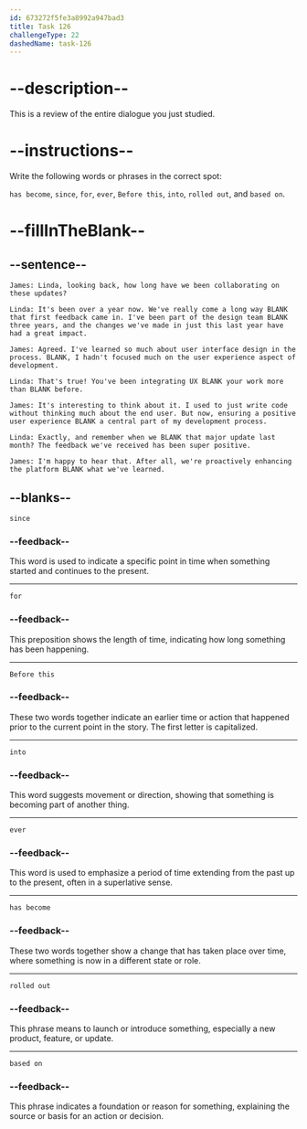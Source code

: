 ```yaml
---
id: 673272f5fe3a8992a947bad3
title: Task 126
challengeType: 22
dashedName: task-126
---
```


<!-- REVIEW -->

# --description--

This is a review of the entire dialogue you just studied.

# --instructions--

Write the following words or phrases in the correct spot:

`has become`, `since`, `for`, `ever`, `Before this`, `into`, `rolled out`, and `based on`.

# --fillInTheBlank--

## --sentence--

`James: Linda, looking back, how long have we been collaborating on these updates?`

`Linda: It's been over a year now. We've really come a long way BLANK that first feedback came in. I've been part of the design team BLANK three years, and the changes we've made in just this last year have had a great impact.`

`James: Agreed. I've learned so much about user interface design in the process. BLANK, I hadn't focused much on the user experience aspect of development.`

`Linda: That's true! You've been integrating UX BLANK your work more than BLANK before.`

`James: It's interesting to think about it. I used to just write code without thinking much about the end user. But now, ensuring a positive user experience BLANK a central part of my development process.`

`Linda: Exactly, and remember when we BLANK that major update last month? The feedback we've received has been super positive.`

`James: I'm happy to hear that. After all, we're proactively enhancing the platform BLANK what we've learned.`

## --blanks--

`since`

### --feedback--

This word is used to indicate a specific point in time when something started and continues to the present.

---

`for`

### --feedback--

This preposition shows the length of time, indicating how long something has been happening.

---

`Before this`

### --feedback--

These two words together indicate an earlier time or action that happened prior to the current point in the story. The first letter is capitalized.

---

`into`

### --feedback--

This word suggests movement or direction, showing that something is becoming part of another thing.

---

`ever`

### --feedback--

This word is used to emphasize a period of time extending from the past up to the present, often in a superlative sense.

---

`has become`

### --feedback--

These two words together show a change that has taken place over time, where something is now in a different state or role.

---

`rolled out`

### --feedback--

This phrase means to launch or introduce something, especially a new product, feature, or update.

---

`based on`

### --feedback--

This phrase indicates a foundation or reason for something, explaining the source or basis for an action or decision.
